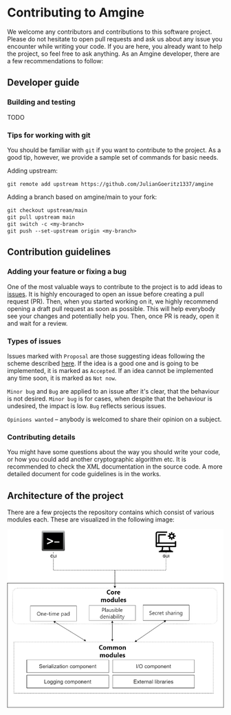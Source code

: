 # Contributing to Amgine

We welcome any contributors and contributions to this software project. 
Please do not hesitate to open pull requests and ask us about any issue you encounter while writing your code.
If you are here, you already want to help the project, so feel free to ask anything.
As an Amgine developer, there are a few recommendations to follow:

## Developer guide

### Building and testing

TODO
### Tips for working with git

You should be familiar with `git` if you want to contribute to the project. As a good tip, however, we provide a sample set of commands for basic needs.

Adding upstream:
```
git remote add upstream https://github.com/JulianGoeritz1337/amgine
```

Adding a branch based on amgine/main to your fork:
```
git checkout upstream/main
git pull upstream main
git switch -c <my-branch>
git push --set-upstream origin <my-branch>
```

## Contribution guidelines

### Adding your feature or fixing a bug

One of the most valuable ways to contribute to the project is to add ideas to [issues](../../issues).
It is highly encouraged to open an issue before creating a pull request (PR).
Then, when you started working on it, we highly recommend opening a draft pull request as soon as possible. This will help everybody see your changes and potentially help you. Then, once PR is ready, open it and wait for a review.

### Types of issues

Issues marked with `Proposal` are those suggesting ideas following the scheme described [here](README.md). If the idea is a good one and is going to be implemented, it is marked as `Accepted`. If an idea cannot be implemented any time soon, it is marked as `Not now`.

`Minor bug` and `Bug` are applied to an issue after it's clear, that the behaviour is not desired. `Minor bug` is for cases, when despite that the behaviour is undesired, the impact is low. `Bug` reflects serious issues.

`Opinions wanted` – anybody is welcomed to share their opinion on a subject.

### Contributing details

You might have some questions about the way you should write your code, or how you could add another cryptographic algorithm etc. It is recommended to check the XML documentation in the source code. A more detailed document for code guidelines is in the works.

## Architecture of the project

There are a few projects the repository contains which consist of various modules each. These are visualized in the following image:

<img src="Images/architecture.png" alt="Architecture"/>